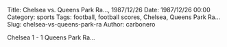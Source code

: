 Title: Chelsea vs. Queens Park Ra…, 1987/12/26
Date: 1987/12/26 00:00
Category: sports
Tags: football, football scores, Chelsea, Queens Park Ra…
Slug: chelsea-vs-queens-park-ra
Author: carbonero


Chelsea 1 - 1 Queens Park Ra…
